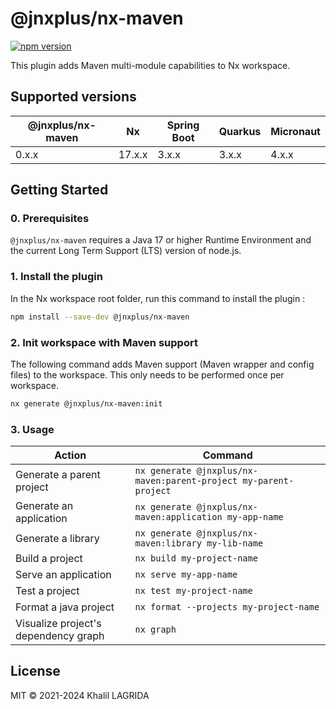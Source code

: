 # @jnxplus/nx-maven

[![npm version](https://badge.fury.io/js/@jnxplus%2Fnx-maven.svg)](https://badge.fury.io/js/@jnxplus%2Fnx-maven)

This plugin adds Maven multi-module capabilities to Nx workspace.

## Supported versions

| @jnxplus/nx-maven | Nx     | Spring Boot | Quarkus | Micronaut |
| ----------------- | ------ | ----------- | ------- | --------- |
| 0.x.x             | 17.x.x | 3.x.x       | 3.x.x   | 4.x.x     |

## Getting Started

### 0. Prerequisites

`@jnxplus/nx-maven` requires a Java 17 or higher Runtime Environment and the current Long Term Support (LTS) version of node.js.

### 1. Install the plugin

In the Nx workspace root folder, run this command to install the plugin :

```bash
npm install --save-dev @jnxplus/nx-maven
```

### 2. Init workspace with Maven support

The following command adds Maven support (Maven wrapper and config files) to the workspace. This only needs to be performed once per workspace.

```bash
nx generate @jnxplus/nx-maven:init
```

### 3. Usage

| Action                               | Command                                                          |
| ------------------------------------ | ---------------------------------------------------------------- |
| Generate a parent project            | `nx generate @jnxplus/nx-maven:parent-project my-parent-project` |
| Generate an application              | `nx generate @jnxplus/nx-maven:application my-app-name`          |
| Generate a library                   | `nx generate @jnxplus/nx-maven:library my-lib-name`              |
| Build a project                      | `nx build my-project-name`                                       |
| Serve an application                 | `nx serve my-app-name`                                           |
| Test a project                       | `nx test my-project-name`                                        |
| Format a java project                | `nx format --projects my-project-name`                           |
| Visualize project's dependency graph | `nx graph`                                                       |

## License

MIT © 2021-2024 Khalil LAGRIDA
